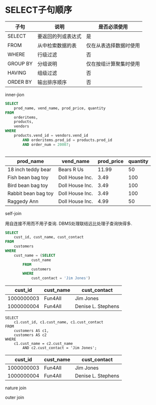 # SELECT子句顺序



| 子句     | 说明               | 是否必须使用           |
| -------- | ------------------ | ---------------------- |
| SELECT   | 要返回的列或表达式 | 是                     |
| FROM     | 从中检索数据的表   | 仅在从表选择数据时使用 |
| WHERE    | 行级过滤           | 否                     |
| GROUP BY | 分组说明           | 仅在按组计算聚集时使用 |
| HAVING   | 组级过滤           | 否                     |
| ORDER BY | 输出排序顺序       | 否                     |

inner-jion

``` sql
SELECT 
    prod_name, vend_name, prod_price, quantity
FROM
    orderitems,
    products,
    vendors
WHERE
    products.vend_id = vendors.vend_id
        AND orderitems.prod_id = products.prod_id
        AND order_num = 20007;
        
```

| prod_name           | vend_name       | prod_price | quantity |
| ------------------- | --------------- | ---------- | -------- |
| 18 inch teddy bear  | Bears R Us      | 11.99      | 50       |
| Fish bean bag toy   | Doll House Inc. | 3.49       | 100      |
| Bird bean bag toy   | Doll House Inc. | 3.49       | 100      |
| Rabbit bean bag toy | Doll House Inc. | 3.49       | 100      |
| Raggedy Ann         | Doll House Inc. | 4.99       | 50       |

self-join

用自连接不用而不用子查询. DBMS处理联结远比处理子查询快得多.

```sql
SELECT 
    cust_id, cust_name, cust_contact
FROM
    customers
WHERE
    cust_name = (SELECT 
            cust_name
        FROM
            customers
        WHERE
            cust_contact = 'Jim Jones')
```

| cust_id    | cust_name | cust_contact       |
| ---------- | --------- | ------------------ |
| 1000000003 | Fun4All   | Jim Jones          |
| 1000000004 | Fun4All   | Denise L. Stephens |

```mysql
SELECT 
    c1.cust_id, c1.cust_name, c1.cust_contact
FROM
    customers AS c1,
    customers AS c2
WHERE
    c1.cust_name = c2.cust_name
        AND c2.cust_contact = 'Jim Jones';
```

| cust_id    | cust_name | cust_contact       |
| ---------- | --------- | ------------------ |
| 1000000003 | Fun4All   | Jim Jones          |
| 1000000004 | Fun4All   | Denise L. Stephens |

nature join



outer join

